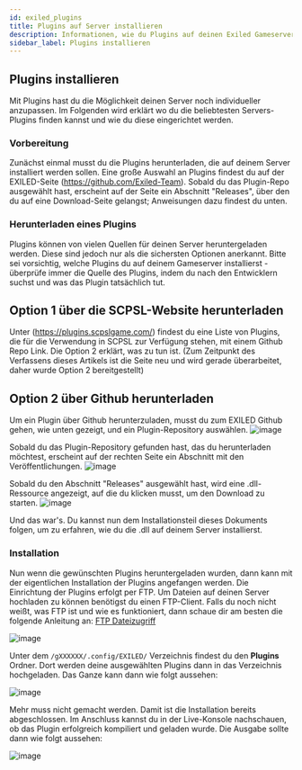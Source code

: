 ```yaml
---
id: exiled_plugins
title: Plugins auf Server installieren
description: Informationen, wie du Plugins auf deinen Exiled Gameserver von ZAP-Hosting installieren kannst - ZAP-Hosting.com Dokumentationen
sidebar_label: Plugins installieren
---
```


## Plugins installieren

Mit Plugins hast du die Möglichkeit deinen Server noch individueller anzupassen. Im Folgenden wird erklärt wo du die beliebtesten Servers-Plugins finden kannst und wie du diese eingerichtet werden. 

### Vorbereitung

Zunächst einmal musst du die Plugins herunterladen, die auf deinem Server installiert werden sollen. Eine große Auswahl an Plugins findest du auf der EXILED-Seite (https://github.com/Exiled-Team). Sobald du das Plugin-Repo ausgewählt hast, erscheint auf der Seite ein Abschnitt "Releases", über den du auf eine Download-Seite gelangst; Anweisungen dazu findest du unten.

### Herunterladen eines Plugins
Plugins können von vielen Quellen für deinen Server heruntergeladen werden. Diese sind jedoch nur als die sichersten Optionen anerkannt. Bitte sei vorsichtig, welche Plugins du auf deinem Gameserver installierst - überprüfe immer die Quelle des Plugins, indem du nach den Entwicklern suchst und was das Plugin tatsächlich tut.

## Option 1 über die SCPSL-Website herunterladen
Unter (https://plugins.scpslgame.com/) findest du eine Liste von Plugins, die für die Verwendung in SCPSL zur Verfügung stehen, mit einem Github Repo Link. Die Option 2 erklärt, was zu tun ist.
(Zum Zeitpunkt des Verfassens dieses Artikels ist die Seite neu und wird gerade überarbeitet, daher wurde Option 2 bereitgestellt)

## Option 2 über Github herunterladen
Um ein Plugin über Github herunterzuladen, musst du zum EXILED Github gehen, wie unten gezeigt, und ein Plugin-Repository auswählen.
![image](https://user-images.githubusercontent.com/17176877/219128457-a7a4aa64-5b7c-4778-9602-fa1286150b51.png)

Sobald du das Plugin-Repository gefunden hast, das du herunterladen möchtest, erscheint auf der rechten Seite ein Abschnitt mit den Veröffentlichungen.
![image](https://user-images.githubusercontent.com/17176877/219128727-89f515af-394d-44d6-beb5-3ee6bed1a90b.png)

Sobald du den Abschnitt "Releases" ausgewählt hast, wird eine .dll-Ressource angezeigt, auf die du klicken musst, um den Download zu starten.
![image](https://user-images.githubusercontent.com/17176877/219129751-2303885c-f09f-4513-ad92-699d6bc49546.png)

Und das war's. Du kannst nun dem Installationsteil dieses Dokuments folgen, um zu erfahren, wie du die .dll auf deinem Server installierst.

### Installation

Nun wenn die gewünschten Plugins heruntergeladen wurden, dann kann mit der eigentlichen Installation der Plugins angefangen werden. Die Einrichtung der Plugins erfolgt per FTP. Um Dateien auf deinen Server hochladen zu können benötigst du einen FTP-Client. Falls du noch nicht weißt, was FTP ist und wie es funktioniert, dann schaue dir am besten die folgende Anleitung an: [FTP Dateizugriff](https://zap-hosting.com/guides/docs/de/gameserver_ftpaccess/)

![image](https://user-images.githubusercontent.com/26007280/189888621-6734b077-2cc4-4dab-ad6e-a243d7815267.png)

Unter dem ``/gXXXXXX/.config/EXILED/`` Verzeichnis findest du den **Plugins** Ordner. Dort werden deine ausgewählten Plugins dann in das Verzeichnis hochgeladen. Das Ganze kann dann wie folgt aussehen:

![image](https://user-images.githubusercontent.com/26007280/189888652-4c31e683-4185-4bdf-af69-7b4c73f0c027.png)

Mehr muss nicht gemacht werden. Damit ist die Installation bereits abgeschlossen. Im Anschluss kannst du in der Live-Konsole nachschauen, ob das Plugin erfolgreich kompiliert und geladen wurde. Die Ausgabe sollte dann wie folgt aussehen:

![image](https://user-images.githubusercontent.com/26007280/189888682-4fd26a7d-170a-447f-8b05-99253becf5ad.png)

